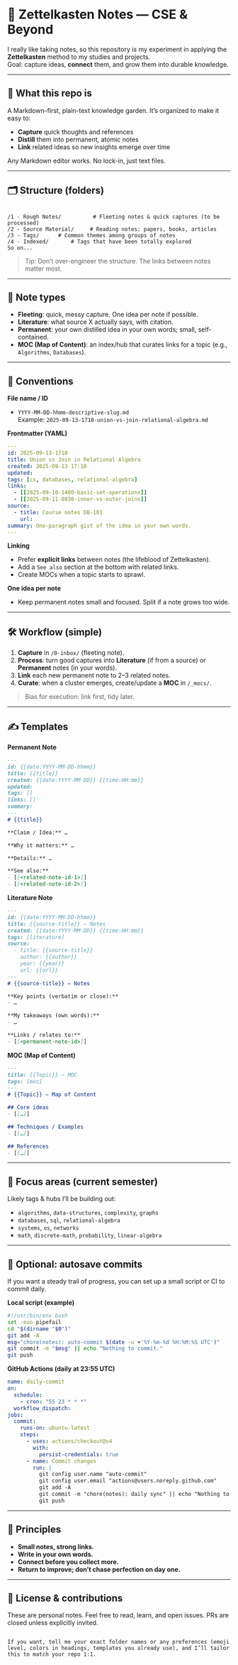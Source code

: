 
# 🌱 Zettelkasten Notes — CSE & Beyond

I really like taking notes, so this repository is my experiment in applying the **Zettelkasten** method to my studies and projects.  
Goal: capture ideas, **connect** them, and grow them into durable knowledge.

---

## 🔎 What this repo is
A Markdown-first, plain-text knowledge garden. It’s organized to make it easy to:
- **Capture** quick thoughts and references
- **Distill** them into permanent, atomic notes
- **Link** related ideas so new insights emerge over time

Any Markdown editor works. No lock-in, just text files.

---

## 🗂️ Structure (folders)
```

/1 - Rough Notes/          # Fleeting notes & quick captures (to be processed)
/2 - Source Material/     # Reading notes: papers, books, articles
/3 - Tags/      # Common themes among groups of notes
/4 - Indexed/       # Tags that have been totally explored
So on...

````

> Tip: Don’t over-engineer the structure. The links between notes matter most.

---

## 🧩 Note types
- **Fleeting**: quick, messy capture. One idea per note if possible.
- **Literature**: what source X actually says, with citation.
- **Permanent**: your own distilled idea in your own words; small, self-contained.
- **MOC (Map of Content)**: an index/hub that curates links for a topic (e.g., `Algorithms`, `Databases`).

---

## 🔖 Conventions
**File name / ID**
- `YYYY-MM-DD-hhmm-descriptive-slug.md`  
  Example: `2025-09-13-1710-union-vs-join-relational-algebra.md`

**Frontmatter (YAML)**
```yaml
---
id: 2025-09-13-1710
title: Union vs Join in Relational Algebra
created: 2025-09-13 17:10
updated:
tags: [cs, databases, relational-algebra]
links:
  - [[2025-09-10-1400-basic-set-operations]]
  - [[2025-09-11-0930-inner-vs-outer-joins]]
source:
  - title: Course notes DB-101
    url:
summary: One-paragraph gist of the idea in your own words.
---
````

**Linking**

* Prefer **explicit links** between notes (the lifeblood of Zettelkasten).
* Add a `See also` section at the bottom with related links.
* Create MOCs when a topic starts to sprawl.

**One idea per note**

* Keep permanent notes small and focused. Split if a note grows too wide.

---

## 🛠️ Workflow (simple)

1. **Capture** in `/0-inbox/` (fleeting note).
2. **Process**: turn good captures into **Literature** (if from a source) or **Permanent** notes (in your words).
3. **Link** each new permanent note to 2–3 related notes.
4. **Curate**: when a cluster emerges, create/update a **MOC** in `/_mocs/`.

> Bias for execution: link first, tidy later.

---

## ✍️ Templates

**Permanent Note**

```markdown
---
id: {{date:YYYY-MM-DD-hhmm}}
title: {{title}}
created: {{date:YYYY-MM-DD}} {{time:HH:mm}}
updated:
tags: []
links: []
summary:
---
# {{title}}

**Claim / Idea:** …

**Why it matters:** …

**Details:** …

**See also:**  
- [[<related-note-id-1>]]  
- [[<related-note-id-2>]]
```

**Literature Note**

```markdown
---
id: {{date:YYYY-MM-DD-hhmm}}
title: {{source-title}} — Notes
created: {{date:YYYY-MM-DD}} {{time:HH:mm}}
tags: [literature]
source:
  - title: {{source-title}}
    author: {{author}}
    year: {{year}}
    url: {{url}}
---
# {{source-title}} — Notes

**Key points (verbatim or close):**  
- …

**My takeaways (own words):**  
- …

**Links / relates to:**  
- [[<permanent-note-id>]]
```

**MOC (Map of Content)**

```markdown
---
title: {{Topic}} — MOC
tags: [moc]
---
# {{Topic}} — Map of Content

## Core ideas
- [[…]]

## Techniques / Examples
- [[…]]

## References
- [[…]]
```

---

## 🧪 Focus areas (current semester)

Likely tags & hubs I’ll be building out:

* `algorithms`, `data-structures`, `complexity`, `graphs`
* `databases`, `sql`, `relational-algebra`
* `systems`, `os`, `networks`
* `math`, `discrete-math`, `probability`, `linear-algebra`

---

## 🔄 Optional: autosave commits

If you want a steady trail of progress, you can set up a small script or CI to commit daily.

**Local script (example)**

```bash
#!/usr/bin/env bash
set -euo pipefail
cd "$(dirname "$0")"
git add -A
msg="chore(notes): auto-commit $(date -u +'%Y-%m-%d %H:%M:%S UTC')"
git commit -m "$msg" || echo "Nothing to commit."
git push
```

**GitHub Actions (daily at 23:55 UTC)**

```yaml
name: daily-commit
on:
  schedule:
    - cron: "55 23 * * *"
  workflow_dispatch:
jobs:
  commit:
    runs-on: ubuntu-latest
    steps:
      - uses: actions/checkout@v4
        with:
          persist-credentials: true
      - name: Commit changes
        run: |
          git config user.name "auto-commit"
          git config user.email "actions@users.noreply.github.com"
          git add -A
          git commit -m "chore(notes): daily sync" || echo "Nothing to commit."
          git push
```

---

## 📌 Principles

* **Small notes, strong links.**
* **Write in your own words.**
* **Connect before you collect more.**
* **Return to improve; don’t chase perfection on day one.**

---

## 📜 License & contributions

These are personal notes. Feel free to read, learn, and open issues.
PRs are closed unless explicitly invited.

```

If you want, tell me your exact folder names or any preferences (emoji level, colors in headings, templates you already use), and I’ll tailor this to match your repo 1:1.
```
